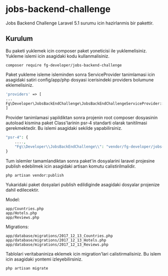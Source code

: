 # jobs-backend-challenge
Jobs Backend Challenge Laravel 5.1 surumu icin hazirlanmis bir pakettir.

## Kurulum

Bu paketi yuklemek icin composer paket yoneticisi ile yuklemelisiniz. Yukleme islemi icin asagidaki kodu kullanmalisiniz.

```shell
composer require fg-developer/jobs-backend-challenge
```

Paket yukleme isleme isleminden sonra ServiceProvider tanimlamasi icin asagidaki satiri config/app/php dosyasi icerisindeki providers bolumune eklemelisiniz.

```php
'providers' => [
...
Fg\Developer\JobsBackEndChallenge\JobsBackEndChallengeServiceProvider::class
]
```

Provider tanimlamasi yapildiktan sonra projenin root composer dosyasinin autoload kismina paket Class'larinin psr-4 standarti olarak tanitilmasi gerekmektedir. Bu islemi asagidaki sekilde yapabilirsiniz.

```php
"psr-4": {
    ....,
    "Fg\\Developer\\JobsBackEndChallenge\\": "vendor/fg-developer/jobs-backend-challenge/src/"
}
```

Tum islemler tamamlandiktan sonra paket'in dosyalarini laravel projesine publish edebilmek icin asagidaki artisan komutu calistirilmalidir.

```shell
php artisan vendor:publish
```

Yukaridaki paket dosyalari publish edildiginde asagidaki dosyalar projenize dahil edilecektir.

Model:
```shell
app/Countries.php
app/Hotels.php
app/Reviews.php
```

Migrations:
```shell
app/database/migrations/2017_12_13_Countries.php
app/database/migrations/2017_12_13_Hotels.php
app/database/migrations/2017_12_13_Reviews.php
```

Tablolari veritabaniniza eklemek icin migration'lari calistirmalisiniz. Bu islem icin asagidaki yontemi izleyebilirsiniz.

```shell
php artisan migrate
```
